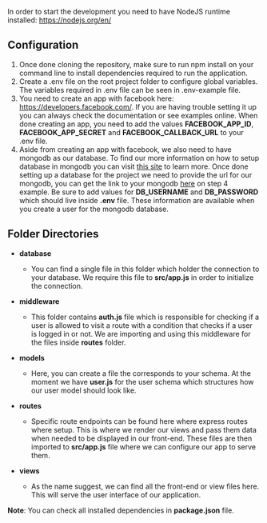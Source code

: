 In order to start the development you need to have NodeJS runtime installed: https://nodejs.org/en/

## Configuration

1. Once done cloning the repository, make sure to run npm install on your command line to install dependencies required to run the application. 
2. Create a .env file on the root project folder to configure global variables. The variables required in .env file can be seen in .env-example file.
3. You need to create an app with facebook here: https://developers.facebook.com/. If you are having trouble setting it up you can always check the documentation or see examples online. When done creating an app, you need to add the values **FACEBOOK_APP_ID**, **FACEBOOK_APP_SECRET** and **FACEBOOK_CALLBACK_URL** to your .env file.
4. Aside from creating an app with facebook, we also need to have mongodb as our database. To find our more information on how to setup database in mongodb you can visit [this site](https://docs.atlas.mongodb.com/getting-started/) to learn more. Once done setting up a database for the project we need to provide the url for our mongodb, you can get the link to your mongodb [here](https://docs.atlas.mongodb.com/tutorial/connect-to-your-cluster/) on step 4 example. Be sure to add values for **DB_USERNAME** and **DB_PASSWORD** which should live inside **.env** file. These information are available when you create a user for the mongodb database. 


## Folder Directories

- **database**
    - You can find a single file in this folder which holder the connection to your database. We require this file to **src/app.js** in order to initialize the connection.
    
- **middleware** 
    - This folder contains **auth.js** file which is responsible for checking if a user is allowed to visit a route with a condition that checks if a user is logged in or not. We are importing and using this middleware for the files inside **routes** folder. 

- **models** 
    - Here, you can create a file the corresponds to your schema. At the moment we have **user.js** for the user schema which structures how our user model should look like.

- **routes**
    - Specific route endpoints can be found here where express routes where setup. This is where we render our views and pass them data when needed to be displayed in our front-end. These files are then imported to **src/app.js** file where we can configure our app to serve them.
    
- **views**
    - As the name suggest, we can find all the front-end or view files here. This will serve the user interface of our application. 
    
**Note**: You can check all installed dependencies in **package.json** file.
